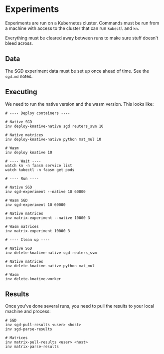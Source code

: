 # Experiments

Experiments are run on a Kubernetes cluster. Commands must be run from a machine with access to the cluster
that can run `kubectl` and `kn`.

Everything must be cleared away between runs to make sure stuff doesn't bleed across.

## Data

The SGD experiment data must be set up once ahead of time. See the `sgd.md` notes.

## Executing

We need to run the native version and the wasm version. This looks like:

```
# ---- Deploy containers ----

# Native SGD
inv deploy-knative-native sgd reuters_svm 10

# Native matrices
inv deploy-knative-native python mat_mul 10

# Wasm
inv deploy knative 10

# ---- Wait ----
watch kn -n faasm service list
watch kubectl -n faasm get pods

# ---- Run ----

# Native SGD
inv sgd-experiment --native 10 60000

# Wasm SGD
inv sgd-experiment 10 60000

# Native matrices
inv matrix-experiment --native 10000 3

# Wasm matrices
inv matrix-experiment 10000 3

# ---- Clean up ----

# Native SGD
inv delete-knative-native sgd reuters_svm

# Native matrices
inv delete-knative-native python mat_mul

# Wasm
inv delete-knative-worker
```

## Results

Once you've done several runs, you need to pull the results to your local machine and process:

```
# SGD
inv sgd-pull-results <user> <host>
inv sgd-parse-results

# Matrices
inv matrix-pull-results <user> <host>
inv matrix-parse-results
```
